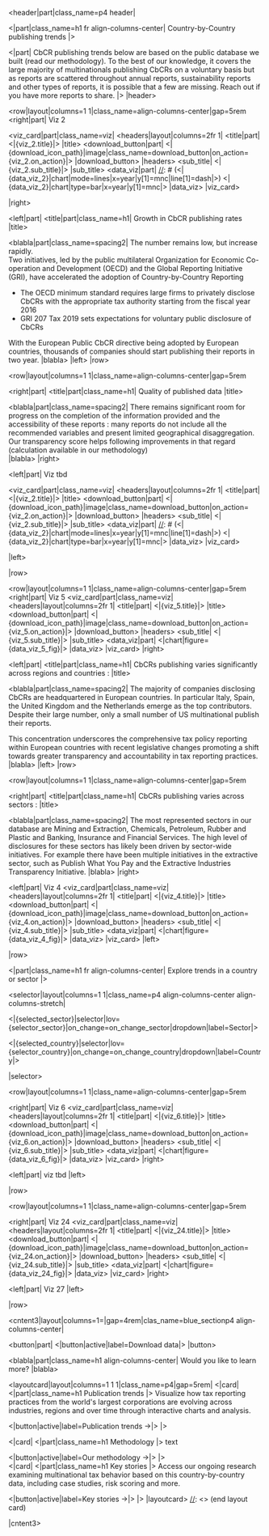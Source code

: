 

<header|part|class_name=p4 header|

<|part|class_name=h1 fr align-columns-center|
Country-by-Country publishing trends
|>

<|part|
CbCR publishing trends below are based on the public
database we built (read our methodology). To the best
of our knowledge, it covers the large majority of 
multinationals publishing CbCRs on a voluntary basis
but as reports are scattered throughout annual reports,
sustainability reports and other types of reports, it
is possible that a few are missing. Reach out if you
have more reports to share. 
|>
|header>


[//]: # (############################################)
[//]: # (Growth in CbCR publishing rates )
<row|layout|columns=1 1|class_name=align-columns-center|gap=5rem
<right|part|
Viz 2

<viz_card|part|class_name=viz|
<headers|layout|columns=2fr 1|
<title|part|
<|{viz_2.title}|>
|title>
<download_button|part|
<|{download_icon_path}|image|class_name=download_button|on_action={viz_2.on_action}|>
|download_button>
|headers>
<sub_title|
<|{viz_2.sub_title}|>
|sub_title>
<data_viz|part|
[//]: # (<|{data_viz_2}|chart|mode=lines|x=year|y[1]=mnc|line[1]=dash|>)
<|{data_viz_2}|chart|type=bar|x=year|y[1]=mnc|>
|data_viz>
|viz_card>

|right>

<left|part|
<title|part|class_name=h1|
Growth in CbCR publishing rates 
|title>

<blabla|part|class_name=spacing2|
The number  remains low, but increase rapidly.  
Two initiatives, led by the public multilateral 
Organization for Economic Co-operation and Development 
(OECD) and the Global Reporting Initiative (GRI), have 
accelerated the adoption of Country-by-Country Reporting 
- The OECD minimum standard requires large firms to 
  privately disclose CbCRs with the appropriate tax 
  authority starting from the fiscal year 2016 
- GRI 207 Tax 2019 sets expectations for voluntary 
  public disclosure of CbCRs 

With the European Public CbCR directive being adopted 
by European countries, thousands of companies should 
start publishing their reports in two year.
|blabla>
|left>
|row>

[//]: # (############################################)
[//]: # (Quality of published data )
<row|layout|columns=1 1|class_name=align-columns-center|gap=5rem

<right|part|
<title|part|class_name=h1|
Quality of published data 
|title>

<blabla|part|class_name=spacing2|
There remains significant room for progress on the 
completion of the information provided and the 
accessibility of these reports : many reports do 
not include all the recommended variables and present 
limited geographical disaggregation. Our transparency 
score helps following improvements in that regard 
(calculation available in our methodology)  
|blabla>
|right>

<left|part|
Viz tbd

<viz_card|part|class_name=viz|
<headers|layout|columns=2fr 1|
<title|part|
<|{viz_2.title}|>
|title>
<download_button|part|
<|{download_icon_path}|image|class_name=download_button|on_action={viz_2.on_action}|>
|download_button>
|headers>
<sub_title|
<|{viz_2.sub_title}|>
|sub_title>
<data_viz|part|
[//]: # (<|{data_viz_2}|chart|mode=lines|x=year|y[1]=mnc|line[1]=dash|>)
<|{data_viz_2}|chart|type=bar|x=year|y[1]=mnc|>
|data_viz>
|viz_card>

|left>

|row>



[//]: # (############################################)
[//]: # (CbCRs publishing varies significantly across regions and countries : )
<row|layout|columns=1 1|class_name=align-columns-center|gap=5rem
<right|part|
Viz 5
<viz_card|part|class_name=viz|
<headers|layout|columns=2fr 1|
<title|part|
<|{viz_5.title}|>
|title>
<download_button|part|
<|{download_icon_path}|image|class_name=download_button|on_action={viz_5.on_action}|>
|download_button>
|headers>
<sub_title|
<|{viz_5.sub_title}|>
|sub_title>
<data_viz|part|
<|chart|figure={data_viz_5_fig}|>
|data_viz>
|viz_card>
|right>

<left|part|
<title|part|class_name=h1|
CbCRs publishing varies significantly across regions and countries : 
|title>

<blabla|part|class_name=spacing2|
The majority of companies disclosing CbCRs are headquartered
in European countries. In particular Italy, Spain, the 
United Kingdom and the Netherlands emerge as the top 
contributors. Despite their large number, only a small 
number of US multinational publish their reports.

This concentration underscores the comprehensive tax policy 
reporting within European countries with recent legislative 
changes promoting a shift towards greater transparency and 
accountability in tax reporting practices.
|blabla>
|left>
|row>



[//]: # (############################################)
[//]: # (CbCRs publishing varies across   sectors :  )
<row|layout|columns=1 1|class_name=align-columns-center|gap=5rem

<right|part|
<title|part|class_name=h1|
CbCRs publishing varies across sectors : 
|title>

<blabla|part|class_name=spacing2|
The most represented sectors in our database are Mining 
and Extraction,  Chemicals, Petroleum, Rubber and Plastic 
and Banking, Insurance and Financial Services. The high level 
of disclosures for these sectors has likely been driven 
by sector-wide initiatives. For example there have been 
multiple initiatives in the extractive sector, such as 
Publish What You Pay and the Extractive Industries 
Transparency Initiative.
|blabla>
|right>

<left|part|
Viz 4
<viz_card|part|class_name=viz|
<headers|layout|columns=2fr 1|
<title|part|
<|{viz_4.title}|>
|title>
<download_button|part|
<|{download_icon_path}|image|class_name=download_button|on_action={viz_4.on_action}|>
|download_button>
|headers>
<sub_title|
<|{viz_4.sub_title}|>
|sub_title>
<data_viz|part|
<|chart|figure={data_viz_4_fig}|>
|data_viz>
|viz_card>
|left>

|row>

<|part|class_name=h1 fr align-columns-center|
Explore trends in a country or sector
|>

<selector|layout|columns=1 1|class_name=p4 align-columns-center align-columns-stretch|

<|{selected_sector}|selector|lov={selector_sector}|on_change=on_change_sector|dropdown|label=Sector|>

<|{selected_country}|selector|lov={selector_country}|on_change=on_change_country|dropdown|label=Country|>

|selector>

<row|layout|columns=1 1|class_name=align-columns-center|gap=5rem

<right|part|
Viz 6
<viz_card|part|class_name=viz|
<headers|layout|columns=2fr 1|
<title|part|
<|{viz_6.title}|>
|title>
<download_button|part|
<|{download_icon_path}|image|class_name=download_button|on_action={viz_6.on_action}|>
|download_button>
|headers>
<sub_title|
<|{viz_6.sub_title}|>
|sub_title>
<data_viz|part|
<|chart|figure={data_viz_6_fig}|>
|data_viz>
|viz_card>
|right>

<left|part|
viz tbd
|left>

|row>



<row|layout|columns=1 1|class_name=align-columns-center|gap=5rem

<right|part|
Viz 24
<viz_card|part|class_name=viz|
<headers|layout|columns=2fr 1|
<title|part|
<|{viz_24.title}|>
|title>
<download_button|part|
<|{download_icon_path}|image|class_name=download_button|on_action={viz_24.on_action}|>
|download_button>
|headers>
<sub_title|
<|{viz_24.sub_title}|>
|sub_title>
<data_viz|part|
<|chart|figure={data_viz_24_fig}|>
|data_viz>
|viz_card>
|right>

<left|part|
Viz 27
|left>

|row>





















<cntent3|layout|columns=1=|gap=4rem|clas_name=blue_sectionp4 align-columns-center|

<button|part|
<|button|active|label=Download data|>
|button>

<blabla|part|class_name=h1 align-columns-center|
Would you like to learn more?
|blabla>


<layoutcard|layout|columns=1 1 1|class_name=p4|gap=5rem|
  <|card|
  <|part|class_name=h1
  Publication trends
  |>
  Visualize how tax reporting practices from the world's 
  largest corporations are evolving across industries, 
  regions and over time through interactive charts and 
  analysis.

  <|button|active|label=Publication trends ->|>
  |>    

  <|card|
  <|part|class_name=h1
  Methodology
  |>
  text

  <|button|active|label=Our methodology ->|>
  |>   
  <|card|
  <|part|class_name=h1
  Key stories
  |>
  Access our ongoing research examining multinational tax 
  behavior based on this country-by-country data, including 
  case studies, risk scoring and more.

  <|button|active|label=Key stories ->|>
  |>
|layoutcard>
[//]: <> (end layout card)

|cntent3>